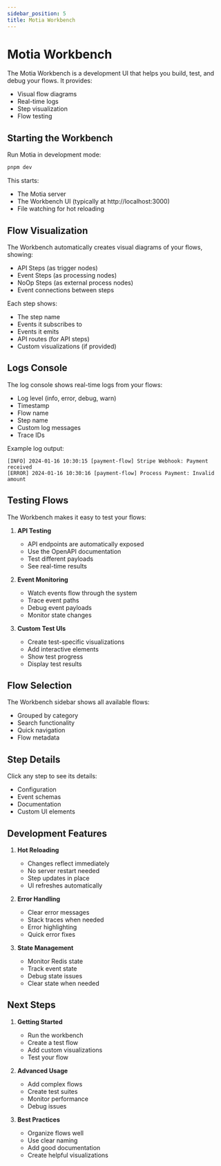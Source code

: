 ```yaml
---
sidebar_position: 5
title: Motia Workbench
---
```


# Motia Workbench

The Motia Workbench is a development UI that helps you build, test, and debug your flows. It provides:

- Visual flow diagrams
- Real-time logs
- Step visualization
- Flow testing

## Starting the Workbench

Run Motia in development mode:

```bash
pnpm dev
```

This starts:

- The Motia server
- The Workbench UI (typically at http://localhost:3000)
- File watching for hot reloading

## Flow Visualization

The Workbench automatically creates visual diagrams of your flows, showing:

- API Steps (as trigger nodes)
- Event Steps (as processing nodes)
- NoOp Steps (as external process nodes)
- Event connections between steps

Each step shows:

- The step name
- Events it subscribes to
- Events it emits
- API routes (for API steps)
- Custom visualizations (if provided)

## Logs Console

The log console shows real-time logs from your flows:

- Log level (info, error, debug, warn)
- Timestamp
- Flow name
- Step name
- Custom log messages
- Trace IDs

Example log output:

```
[INFO] 2024-01-16 10:30:15 [payment-flow] Stripe Webhook: Payment received
[ERROR] 2024-01-16 10:30:16 [payment-flow] Process Payment: Invalid amount
```

## Testing Flows

The Workbench makes it easy to test your flows:

1. **API Testing**

   - API endpoints are automatically exposed
   - Use the OpenAPI documentation
   - Test different payloads
   - See real-time results

2. **Event Monitoring**

   - Watch events flow through the system
   - Trace event paths
   - Debug event payloads
   - Monitor state changes

3. **Custom Test UIs**
   - Create test-specific visualizations
   - Add interactive elements
   - Show test progress
   - Display test results

## Flow Selection

The Workbench sidebar shows all available flows:

- Grouped by category
- Search functionality
- Quick navigation
- Flow metadata

## Step Details

Click any step to see its details:

- Configuration
- Event schemas
- Documentation
- Custom UI elements

## Development Features

1. **Hot Reloading**

   - Changes reflect immediately
   - No server restart needed
   - Step updates in place
   - UI refreshes automatically

2. **Error Handling**

   - Clear error messages
   - Stack traces when needed
   - Error highlighting
   - Quick error fixes

3. **State Management**
   - Monitor Redis state
   - Track event state
   - Debug state issues
   - Clear state when needed

## Next Steps

1. **Getting Started**

   - Run the workbench
   - Create a test flow
   - Add custom visualizations
   - Test your flow

2. **Advanced Usage**

   - Add complex flows
   - Create test suites
   - Monitor performance
   - Debug issues

3. **Best Practices**
   - Organize flows well
   - Use clear naming
   - Add good documentation
   - Create helpful visualizations
